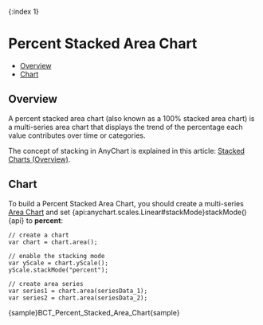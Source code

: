 {:index 1}
# Percent Stacked Area Chart

* [Overview](#overview)
* [Chart](#chart)

## Overview

A percent stacked area chart (also known as a 100% stacked area chart) is a multi-series area chart that displays the trend of the percentage each value contributes over time or categories.

The concept of stacking in AnyChart is explained in this article: [Stacked Charts (Overview)](../Overview).

## Chart

To build a Percent Stacked Area Chart, you should create a multi-series [Area Chart](../../Area_Chart) and set {api:anychart.scales.Linear#stackMode}stackMode(){api} to <strong>percent</strong>:

```
// create a chart
var chart = chart.area();

// enable the stacking mode
var yScale = chart.yScale();
yScale.stackMode("percent");

// create area series
var series1 = chart.area(seriesData_1);
var series2 = chart.area(seriesData_2);
```

{sample}BCT\_Percent\_Stacked\_Area\_Chart{sample}
